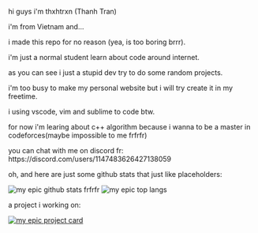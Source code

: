 hi guys i'm thxhtrxn (Thanh Tran)
<p>i'm from Vietnam and...</p>
<p>i made this repo for no reason (yea, is too boring brrr).</p>
<p>i'm just a normal student learn about code around internet.</p>
<p>as you can see i just a stupid dev try to do some random projects.</p>
<p>i'm too busy to make my personal website but i will try create it in my freetime.</p>
<p>i using vscode, vim and sublime to code btw.</p>
<p>for now i'm learing about c++ algorithm because i wanna to be a master in codeforces(maybe impossible to me frfrfr)</p>
<p>you can chat with me on discord fr: https://discord.com/users/1147483626427138059</p>
<p>oh, and here are just some github stats that just like placeholders:</p>



![my epic github stats frfrfr](https://github-readme-stats.vercel.app/api?username=thxhtrxn&show_icons=true&theme=tokyonight)
![my epic top langs](https://github-readme-stats.vercel.app/api/top-langs/?username=thxhtrxn&size_weight=0.5&count_weight=0.5&langs_count=4&theme=tokyonight)

<p>a project i working on:</p>

[![my epic project card](https://github-readme-stats.vercel.app/api/pin/?username=thxhtrxn&repo=gdvnps-website-v5&theme=tokyonight)](https://github.com/thxhtrxn/gdvnps-website-v5)
